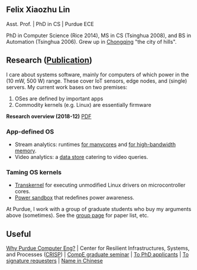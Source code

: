 ## Felix Xiaozhu Lin

Asst. Prof. | PhD in CS | Purdue ECE

PhD in Computer Science (Rice 2014), MS in CS (Tsinghua 2008), and BS in Automation (Tsinghua 2006). Grew up in [Chongqing](http://upload.wikimedia.org/wikipedia/commons/6/60/Chongqing_Night_Yuzhong.jpg) "the city of hills". 
<!--- 
**I care system software for addressing challenges raised by new workloads and new hardware. My recent work includes OS support for stream processing, for heterogeneous memory, and for wearable devices.**
-->

## Research ([Publication](https://engineering.purdue.edu/~xzl/xsel/papers.html))
I care about systems software, mainly for computers of which power in the (10 mW, 500 W) range. These cover IoT sensors, edge nodes, and (single) servers. 
My current work bases on two premises: 
1. OSes are defined by important apps 
1. Commodity kernels (e.g. Linux) are essentially firmware 

**Research overview (2018-12)** [PDF](/two-inquiries-v3.pdf)

### App-defined OS 
* Stream analytics: runtimes [for manycores](https://engineering.purdue.edu/~xzl/xsel/p/streambox/index.html) and [for high-bandwidth memory](). 
* Video analytics: a [data store](https://arxiv.org/abs/1810.01794) catering to video queries. 

### Taming OS kernels
* [Transkernel]( https://arxiv.org/abs/1811.05000) for executing unmodified Linux drivers on microcontroller cores.
* [Power sandbox](https://engineering.purdue.edu/~xzl/xsel/p/psbox/index.html) that redefines power awareness.

At Purdue, I work with a group of graduate students who buy my arguments above (sometimes). See the [group page](http://xsel.rocks) for paper list, etc.

## Useful 

[Why Purdue Computer Eng?](https://engineering.purdue.edu/ComputerEngineering/) 
| Center for Resilient Infrastructures, Systems, and Processes ([CRISP](https://engineering.purdue.edu/CRISP))
| [CompE graduate seminar](https://engineering.purdue.edu/~xzl/gradtalks/index.html)
| [To PhD applicants](https://engineering.purdue.edu/~xzl/posts/hiring.html)
| [To signature requesters](/sign.html)
| [Name in Chinese](/img/name.jpg)


